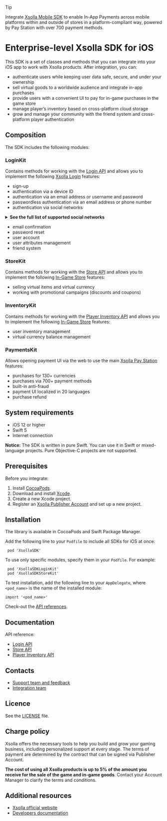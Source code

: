 > [!TIP]
> Integrate [Xsolla Mobile SDK](https://developers.xsolla.com/sdk/mobile/) to enable In-App Payments across mobile platforms within and outside of stores in a platform-compliant way, powered by Pay Station with over 700 payment methods.

# Enterprise-level Xsolla SDK for iOS

This SDK is a set of classes and methods that you can integrate into your iOS app to work with Xsolla products. After integration, you can:
* authenticate users while keeping user data safe, secure, and under your ownership
* sell virtual goods to a worldwide audience and integrate in-app purchases
* provide users with a convenient UI to pay for in-game purchases in the game store
* manage player’s inventory based on cross-platform cloud storage
* grow and manage your community with the friend system and cross-platform player authentication

## Composition
The SDK includes the following modules:

### LoginKit
Contains methods for working with the [Login API](https://developers.xsolla.com/login-api/?utm_source=github&utm_medium=sdk-ios&utm_campaign=commerce) and allows you to implement the following [Xsolla Login](https://developers.xsolla.com/doc/login/?utm_source=github&utm_medium=sdk-ios&utm_campaign=commerce) features:

* sign-up
* authentication via a device ID
* authentication via an email address or username and password
* passwordless authentication via an email address or phone number
* authentication via social networks
<details>
<summary><b>See the full list of supported social networks</b></summary>
    <ul>
		<li>Amazon</li>
		<li>Apple</li>
		<li>Baidu</li>
		<li>Battle.net</li>
		<li>Discord</li>
		<li>Facebook</li>
		<li>GitHub</li>
		<li>Google</li>
		<li>Kakao</li>
		<li>LinkedIn</li>
		<li>MSN</li>
		<li>Mail.ru</li>
		<li>Microsoft</li>
		<li>Naver</li>
		<li>Odnoklassniki</li>
		<li>PayPal</li>
		<li>QQ</li>
		<li>Reddit</li>
		<li>Steam</li>
		<li>Twitch.tv</li>
		<li>Twitter</li>
		<li>VK</li>
		<li>Vimeo</li>
		<li>WeChat</li>
		<li>Weibo</li>
		<li>Xbox Live</li>
		<li>Yahoo</li>
		<li>Yandex</li>
		<li>YouTube</li>
		</ul>
</details>

* email confirmation
* password reset
* user account
* user attributes management
* friend system


### StoreKit
Contains methods for working with the [Store API](https://developers.xsolla.com/in-game-store-buy-button-api/?utm_source=github&utm_medium=sdk-ios&utm_campaign=commerce) and allows you to implement the following [In-Game Store](https://developers.xsolla.com/doc/in-game-store/features/player-inventory/?utm_source=github&utm_medium=sdk-ios&utm_campaign=commerce) features:

* selling virtual items and virtual currency
* working with promotional campaigns (discounts and coupons)

### InventoryKit
Contains methods for working with the [Player Inventory API](https://developers.xsolla.com/in-game-store-buy-button-api/player-inventory?utm_source=github&utm_medium=sdk-ios&utm_campaign=commerce) and allows you to implement the following [In-Game Store](https://developers.xsolla.com/in-game-store-buy-button-api/?utm_source=github&utm_medium=sdk-ios&utm_campaign=commerce) features:

* user inventory management
* virtual currency balance management

### PaymentsKit
Allows opening payment UI via the web to use the main [Xsolla Pay Station](https://developers.xsolla.com/doc/pay-station/?utm_source=github&utm_medium=sdk-ios&utm_campaign=commerce) features:

* purchases for 130+ currencies
* purchases via 700+ payment methods
* built-in anti-fraud
* payment UI localized in 20 languages
* purchase refund

## System requirements
* iOS 12 or higher
* Swift 5
* Internet connection

**Notice:** The SDK is written in pure Swift. You can use it in Swift or mixed-language projects. Pure Objective-C projects are not supported.

## Prerequisites
Before you integrate:

1. Install [CocoaPods](https://guides.cocoapods.org/using/getting-started.html#getting-started).
2. Download and install [Xcode](https://apps.apple.com/us/app/xcode/id497799835?mt=12).
3. Create a new Xcode project.
4. Register an [Xsolla Publisher Account](https://publisher.xsolla.com/?utm_source=github&utm_medium=sdk-ios&utm_campaign=commerce) and set up a new project.

## Installation
The library is available in CocoaPods and Swift Package Manager.

Add the following line to your `Podfile` to include all SDKs for iOS at once:

```
 pod 'XsollaSDK'
```

To use only specific modules, specify them in your `Podfile`. For example:

```
 pod 'XsollaSDKLoginKit'
 pod 'XsollaSDKStoreKit'
```
To test installation, add the following line to your `AppDelegate`, where `<pod_name>` is the name of the installed module:
```
import '<pod_name>'
```

Check-out the [API references](https://developers.xsolla.com/#api?utm_source=github&utm_medium=sdk-ios&utm_campaign=commerce).

## Documentation
API reference:

 * [Login API](https://developers.xsolla.com/login-api/?utm_source=github&utm_medium=sdk-ios&utm_campaign=commerce)
 * [Store API](https://developers.xsolla.com/in-game-store-buy-button-api/?utm_source=github&utm_medium=sdk-ios&utm_campaign=commerce)
 * [Player Inventory API](https://developers.xsolla.com/in-game-store-buy-button-api/player-inventory?utm_source=github&utm_medium=sdk-ios&utm_campaign=commerce)

## Contacts
 * [Support team and feedback](https://xsolla.com/partner-support)
 * [Integration team](mailto:integration@xsolla.com)

## Licence
See the [LICENSE](LICENSE) file.

## Charge policy
Xsolla offers the necessary tools to help you build and grow your gaming business, including personalized support at every stage. The terms of payment are determined by the contract that can be signed via Publisher Account.

**The cost of using all Xsolla products is up to 5% of the amount you receive for the sale of the game and in-game goods**. Contact your Account Manager to clarify the terms and conditions.

## Additional resources
* [Xsolla official website](https://xsolla.com/?utm_source=github&utm_medium=sdk-ios&utm_campaign=commerce)
* [Developers documentation](https://developers.xsolla.com/?utm_source=github&utm_medium=sdk-ios&utm_campaign=commerce)
